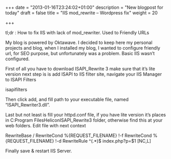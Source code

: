 +++
date = "2013-01-16T23:24:02+01:00"
description = "New blogpost for today"
draft = false
title = "IIS mod_rewrite – Wordpress fix"
weight = 20

+++

tl;dr : How to fix IIS with lack of mod_rewriter. Used to Friendly URLs

My blog is powered by Oktawave. I decided to keep here my personal projects and blog, when I installed my blog, I wanted to configure friendly url, for SEO purpose, but unfortunately was a problem. Basic IIS wasn’t configured.

First of all you have to download ISAPI_Rewrite 3 make sure that it’s lite version next step is is add ISAPI to IIS filter site, navigate your IIS Manager to ISAPI Filters

isapifilters

Then click add, and fill path to your executable file, named “ISAPI_Rewriter3.dll”.

Last but not least is fill your httpd.conf file, if you have lite version it’s places in C:Program FilesHeliconISAPI_Rewrite3 folder, otherwise find this at your web folders. Edit file with next context

RewriteBase /
 RewriteCond %{REQUEST_FILENAME} !-f
 RewriteCond %{REQUEST_FILENAME} !-d
 RewriteRule ^(.*)$ index.php?p=$1 [NC,L]

Finally save & restart IIS Server.
